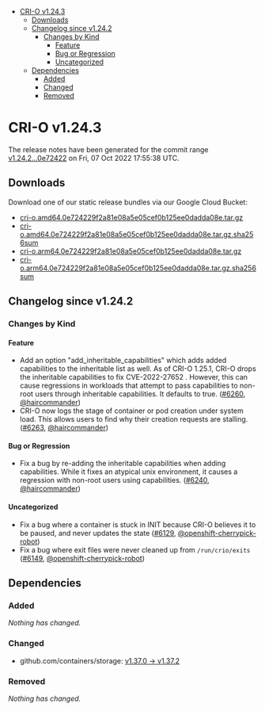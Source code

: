 - [CRI-O v1.24.3](#cri-o-v1243)
  - [Downloads](#downloads)
  - [Changelog since v1.24.2](#changelog-since-v1242)
    - [Changes by Kind](#changes-by-kind)
      - [Feature](#feature)
      - [Bug or Regression](#bug-or-regression)
      - [Uncategorized](#uncategorized)
  - [Dependencies](#dependencies)
    - [Added](#added)
    - [Changed](#changed)
    - [Removed](#removed)

# CRI-O v1.24.3

The release notes have been generated for the commit range
[v1.24.2...0e72422](https://github.com/cri-o/cri-o/compare/v1.24.2...0e724229f2a81e08a5e05cef0b125ee0dadda08e) on Fri, 07 Oct 2022 17:55:38 UTC.

## Downloads

Download one of our static release bundles via our Google Cloud Bucket:

- [cri-o.amd64.0e724229f2a81e08a5e05cef0b125ee0dadda08e.tar.gz](https://storage.googleapis.com/cri-o/artifacts/cri-o.amd64.0e724229f2a81e08a5e05cef0b125ee0dadda08e.tar.gz)
- [cri-o.amd64.0e724229f2a81e08a5e05cef0b125ee0dadda08e.tar.gz.sha256sum](https://storage.googleapis.com/cri-o/artifacts/cri-o.amd64.0e724229f2a81e08a5e05cef0b125ee0dadda08e.tar.gz.sha256sum)
- [cri-o.arm64.0e724229f2a81e08a5e05cef0b125ee0dadda08e.tar.gz](https://storage.googleapis.com/cri-o/artifacts/cri-o.arm64.0e724229f2a81e08a5e05cef0b125ee0dadda08e.tar.gz)
- [cri-o.arm64.0e724229f2a81e08a5e05cef0b125ee0dadda08e.tar.gz.sha256sum](https://storage.googleapis.com/cri-o/artifacts/cri-o.arm64.0e724229f2a81e08a5e05cef0b125ee0dadda08e.tar.gz.sha256sum)

## Changelog since v1.24.2

### Changes by Kind

#### Feature
 - Add an option "add_inheritable_capabilities" which adds added capabilities to the inheritable list as well. As of CRI-O 1.25.1, CRI-O drops the inheritable capabilities to fix CVE-2022-27652 . However, this can cause regressions in workloads that attempt to pass capabilities to non-root users through inheritable capabilities. It defaults to true. ([#6260](https://github.com/cri-o/cri-o/pull/6260), [@haircommander](https://github.com/haircommander))
 - CRI-O now logs the stage of container or pod creation under system load. This allows users to find why their creation requests are stalling. ([#6263](https://github.com/cri-o/cri-o/pull/6263), [@haircommander](https://github.com/haircommander))

#### Bug or Regression
 - Fix a bug by re-adding the inheritable capabilities when adding capabilities. While it fixes an atypical unix environment, it causes a regression with non-root users using capabilities. ([#6240](https://github.com/cri-o/cri-o/pull/6240), [@haircommander](https://github.com/haircommander))

#### Uncategorized
 - Fix a bug where a container is stuck in INIT because CRI-O believes it to be paused, and never updates the state ([#6129](https://github.com/cri-o/cri-o/pull/6129), [@openshift-cherrypick-robot](https://github.com/openshift-cherrypick-robot))
 - Fix a bug where exit files were never cleaned up from `/run/crio/exits` ([#6149](https://github.com/cri-o/cri-o/pull/6149), [@openshift-cherrypick-robot](https://github.com/openshift-cherrypick-robot))

## Dependencies

### Added
_Nothing has changed._

### Changed
- github.com/containers/storage: [v1.37.0 → v1.37.2](https://github.com/containers/storage/compare/v1.37.0...v1.37.2)

### Removed
_Nothing has changed._
